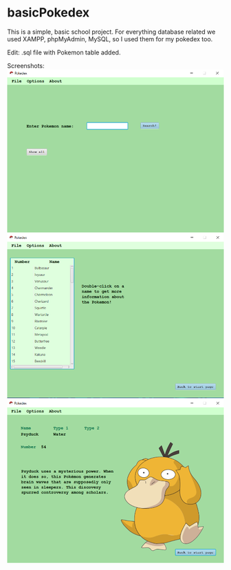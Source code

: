 # basicPokedex

This is a simple, basic school project. For everything database related we used XAMPP, phpMyAdmin, MySQL,
so I used them for my pokedex too. 

Edit: .sql file with Pokemon table added.

Screenshots:
![home screen](https://github.com/sandrakrohn/basicPokedex/blob/main/Images/dex1.png)
![show all view](https://github.com/sandrakrohn/basicPokedex/blob/main/Images/dex2.png)
![detail view](https://github.com/sandrakrohn/basicPokedex/blob/main/Images/dex3.png)
